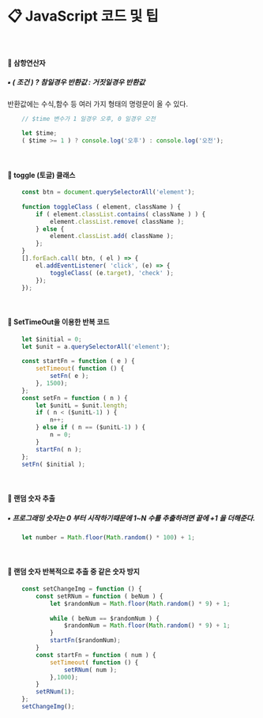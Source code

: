 # 📋 JavaScript 코드 및 팁
<br>

#### 📌 삼항연산자
##### ▪ ( 조건 ) ? 참일경우 반환값 : 거짓일경우 반환값<br>
반환값에는 수식,함수 등 여러 가지 형태의 명령문이 올 수 있다.
```Javascript
    // $time 변수가 1 일경우 오후, 0 일경우 오전
    
    let $time;
    ( $time >= 1 ) ? console.log('오후') : console.log('오전');
```
<br>

#### 📌 toggle (토글) 클래스
```Javascript
    const btn = document.querySelectorAll('element');
    
    function toggleClass ( element, className ) {
        if ( element.classList.contains( className ) ) {
            element.classList.remove( className );
        } else {
            element.classList.add( className );
        };
    }
    [].forEach.call( btn, ( el ) => {
        el.addEventListener( 'click', (e) => {
            toggleClass( (e.target), 'check' );
        });
    });
```
<br>

#### 📌 SetTimeOut을 이용한 반복 코드
```Javascript
    let $initial = 0;
    let $unit = a.querySelectorAll('element');
    
    const startFn = function ( e ) {
        setTimeout( function () {
            setFn( e );
        }, 1500);
    };
    const setFn = function ( n ) {
        let $unitL = $unit.length;
        if ( n < ($unitL-1) ) {
            n++;
        } else if ( n == ($unitL-1) ) {
            n = 0;
        }
        startFn( n );
    };
    setFn( $initial );
```
<br>

#### 📌 랜덤 숫자 추출
##### ▪ 프로그래밍 숫자는 0 부터 시작하기때문에 1~N 수를 추출하려면 끝에 +1 을 더해준다.
```Javascript
    let number = Math.floor(Math.random() * 100) + 1;
```
<br>

#### 📌 랜덤 숫자 반복적으로 추출 중 같은 숫자 방지
```Javascript
    const setChangeImg = function () {
        const setRNum = function ( beNum ) {
            let $randomNum = Math.floor(Math.random() * 9) + 1;
    
            while ( beNum == $randomNum ) {
                $randomNum = Math.floor(Math.random() * 9) + 1;
            }
            startFn($randomNum);
        }
        const startFn = function ( num ) {
            setTimeout( function () {
                setRNum( num );
            },1000);
        }
        setRNum(1);
    };
    setChangeImg();
```
<br>




